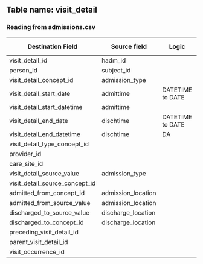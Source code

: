 ## Table name: visit_detail

### Reading from admissions.csv

| Destination Field | Source field | Logic | Comment field |
| --- | --- | --- | --- |
| visit_detail_id | hadm_id |  |  |
| person_id | subject_id |  |  |
| visit_detail_concept_id | admission_type |  |  |
| visit_detail_start_date | admittime | DATETIME to DATE |  |
| visit_detail_start_datetime | admittime |  |  |
| visit_detail_end_date | dischtime | DATETIME to DATE |  |
| visit_detail_end_datetime | dischtime | DA |  |
| visit_detail_type_concept_id |  |  |  |
| provider_id |  |  |  |
| care_site_id |  |  |  |
| visit_detail_source_value | admission_type |  |  |
| visit_detail_source_concept_id |  |  |  |
| admitted_from_concept_id | admission_location |  |  |
| admitted_from_source_value | admission_location |  |  |
| discharged_to_source_value | discharge_location |  |  |
| discharged_to_concept_id | discharge_location |  |  |
| preceding_visit_detail_id |  |  |  |
| parent_visit_detail_id |  |  |  |
| visit_occurrence_id |  |  |  |

